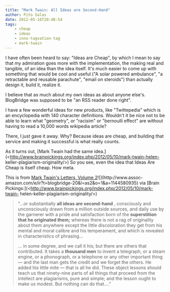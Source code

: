 ```yaml
---
title: "Mark Twain: All Ideas are Second-Hand"
author: Pito Salas
date: 2012-05-16T20:48:54
tags:
    - cheap
    - ideas
    - inno-tagvation-tag
    - mark-twain
---
```




I have often been heard to say: "Ideas are Cheap", by which I mean to say that
my admiration goes more with the implementation, the making real and tangible,
of an idea than the idea itself. It's much easier to come up with something
that would be cool and useful ("A solar powered ambulance", "a retractable and
reusable parachute", "email on steroids") than actually design it, build it,
realize it.

I believe that as much about my own ideas as about anyone else's. BlogBridge
was supposed to be "an RSS reader done right".

I have a few wonderful ideas for new products, like "Twittepedia" which is an
encyclopedia with 140 character definitions. Wouldn't it be nice not to be
able to learn what "geometry", or "racisim" or "bernoulli effect" are without
having to read a 10,000 words wikipedia article?

There, I just gave it away. Why? Because ideas are cheap, and building that
service and making it successful is what really counts.

As it turns out, [Mark Twain had the same
idea.](<http://www.brainpickings.org/index.php/2012/05/10/mark-twain-helen-
keller-plagiarism-originality/>) So you see, even the idea that Ideas Are
Cheap is itself cheap. How meta.

This is from [Mark Twain's Letters, Volume
2](<http://www.amazon.com/gp/product/1144580935/ref=as_li_ss_tl?ie=UTF8&tag=blogbridge-20&linkCode=as2&camp=1789&creative=390957&creativeASIN=1144580935>)![](http://www.assoc-
amazon.com/e/ir?t=blogbridge-20&l=as2&o=1&a=1144580935) via [Brain
Pickings:](<http://www.brainpickings.org/index.php/2012/05/10/mark-twain-
helen-keller-plagiarism-originality/>)

> "…or substantially **all ideas are second-hand** , consciously and
> unconsciously drawn from a million outside sources, and daily use by the
> garnerer with a pride and satisfaction born of the **superstition that he
> originated them;** whereas there is not a rag of originality about them
> anywhere except the little discoloration they get from his mental and moral
> calibre and his temperament, and which is revealed in characteristics of
> phrasing…
>
> … in some degree, and we call it his; but there are others that contributed.
> It takes a **thousand men** to invent a telegraph, or a steam engine, or a
> phonograph, or a telephone or any other important thing — and the last man
> gets the credit and we forget the others. He added his little mite — that is
> all he did. These object lessons should teach us that ninety-nine parts of
> all things that proceed from the intellect are plagiarisms, pure and simple;
> and the lesson ought to make us modest. But nothing can do that…."


